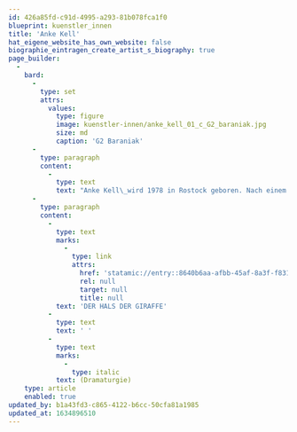 ```yaml
---
id: 426a85fd-c91d-4995-a293-81b078fca1f0
blueprint: kuenstler_innen
title: 'Anke Kell'
hat_eigene_website_has_own_website: false
biographie_eintragen_create_artist_s_biography: true
page_builder:
  -
    bard:
      -
        type: set
        attrs:
          values:
            type: figure
            image: kuenstler-innen/anke_kell_01_c_G2_baraniak.jpg
            size: md
            caption: 'G2 Baraniak'
      -
        type: paragraph
        content:
          -
            type: text
            text: "Anke Kell\_wird 1978 in Rostock geboren. Nach einem Aufenthalt in Israel studiert sie Anglistik und Ostslawistik an der Universität Hamburg. Nach dem Studium ist sie zunächst als Dramaturgieassistentin an den Hamburger Kammerspielen tätig, wechselt dann an die Uni Hamburg als Wissenschaftliche Mitarbeiterin, wo sie u.a. eine studentische Theatergruppe leitet. Parallel dazu betreut sie die Pressearbeit am LICHTHOF Theater Hamburg. Von 2013-2018 ist sie feste Dramaturgin am Altonaer Theater. Von 2017-2020 arbeitet sie als Dozentin für Dramaturgie am Schauspielstudio Frese, seit 2019 ist sie feste Dramaturgin am Ohnsorg-Theater Hamburg.\_"
      -
        type: paragraph
        content:
          -
            type: text
            marks:
              -
                type: link
                attrs:
                  href: 'statamic://entry::8640b6aa-afbb-45af-8a3f-f83158bfbe11'
                  rel: null
                  target: null
                  title: null
            text: 'DER HALS DER GIRAFFE'
          -
            type: text
            text: ' '
          -
            type: text
            marks:
              -
                type: italic
            text: (Dramaturgie)
    type: article
    enabled: true
updated_by: b1a43fd3-c865-4122-b6cc-50cfa81a1985
updated_at: 1634896510
---
```

